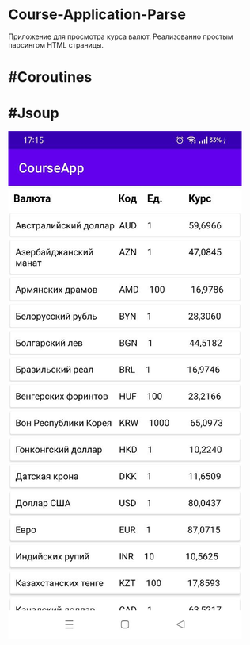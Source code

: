 # Course-Application-Parse
Приложение для просмотра курса валют. Реализованно простым парсингом HTML страницы.
# #Coroutines
# #Jsoup

![Скриншот приложения](https://github.com/FrikoGad/Course-Application-Parse/raw/main/screenshots/1.png)
